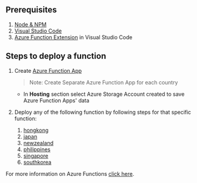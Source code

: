 ## Prerequisites
1. [Node & NPM](https://nodejs.org/en/download/)
2. [Visual Studio Code](https://code.visualstudio.com/download)
3. [Azure Function Extension](https://marketplace.visualstudio.com/items?itemName=ms-azuretools.vscode-azurefunctions) in Visual Studio Code

## Steps to deploy a function

1. Create [Azure Function App](https://docs.microsoft.com/en-us/azure/azure-functions/functions-create-function-app-portal)
    >Note: Create Separate Azure Function App for each country
    - In **Hosting** section select Azure Storage Account created to save Azure Function Apps' data

2. Deploy any of the following function by following steps for that specific function:
    1. [hongkong](hongkong)
    2. [japan](japan)
    3. [newzealand](newzealand)
    4. [philippines](philippines)
    5. [singapore](singapore)
    6. [southkorea](southkorea)


For more information on Azure Functions [click here](https://docs.microsoft.com/en-us/azure/azure-functions/).